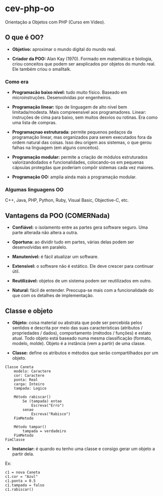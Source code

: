# cev-php-oo
Orientação a Objetos com PHP (Curso em Vídeo).

## O que é OO?
- **Objetivo:** aproximar o mundo digital do mundo real.

- **Criador da POO:** Alan Kay (1970). Formado em matemática e biologia, criou conceitos que podem ser aexplicados por objetos do mundo real. Ele também criou o smalltalk.

### Como era
- **Programacão baixo nível:** tudo muito físico. Baseado em microinstruções. Desenvolvidas por engenheiros.

- **Programação linear:** tipo de linguagem de alto nível bem limitada/modesta. Mais compreensível aos programadores. Linear: instruções de cima para baixo, sem muitos desvios ou rotinas. Era como uma lista de compras.

- **Programaçnao estruturada:** permite pequenos pedaços da programação linear, mas organizados para serem executados fora da ordem natural das coisas. Isso deu origem aos sistemas, o que gerou falhas na linguagem (em alguns conceitos).

- **Programação modular:** permite a criação de módulos estruturados valorizandodados e funcionalidades, colocando-os em pequenas cápsulas protegdas que poderiam compôr sistemas cada vez maiores.

- **Programação OO:** amplia ainda mais a programação modular.

### Algumas linguagens OO
C++, Java, PHP, Python, Ruby, Visual Basic, Objective-C, etc.

## Vantagens da POO (COMERNada)
- **Confiável:** o isolamento entre as partes gera software seguro. Uma parte alterada não altera a outra.

- **Oportuna:** ao dividir tudo em partes, várias delas podem ser desenvolvidas em paralelo.

- **Manutenível:** é fácil atualizar um software.

- **Extensível:** o software não é estático. Ele deve crescer para continuar útil.

- **Reutilizável:** objetos de um sistema podem ser reutilizados em outro.

- **Natural:** fácil de entender. Preocupa-se mais com a funcionalidade do que com os detalhes de implementação.

## Classe e objeto
- **Objeto:** coisa material ou abstrata que pode ser percebida pelos sentidos e descrita por meio das suas características (atributos / propriedades / dados), comportamento (métodos / funções) e estato atual. Todo objeto está baseado numa mesma classificação (formato, modelo, molde). Objeto é a instância (vem a partir) de uma classe.

- **Classe:** define os atributos e métodos que serão compartilhados por um objeto.

```
Classe Caneta
    modelo: Caractere
    cor: Caractere
    ponta: Real
    carga: Inteiro
    tampada: Logico

    Método rabiscar()
        Se (tampada) entao
            Escreva("Erro")
        senao
            Escreva("Rabisco")
    FimMetodo

    Método tampar()
        tampada = verdadeiro
    FimMetodo
FimClasse
```

- **Instanciar:** é quando eu tenho uma classe e consigo gerar um objeto a partir dela.

Ex: 
```
c1 = nova Caneta
c1.cor = "Azul"
c1.ponta = 0.5
c1.tampada = falso
c1.rabiscar()
```